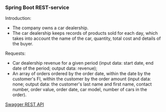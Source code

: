### Spring Boot REST-service

Introduction:
* The company owns a car dealership.
* The car dealership keeps records of products sold for each day, which takes into account the name of the car,
quantity, total cost and details of the buyer.

Requests:
* Car dealership revenue for a given period (input data: start date, end date of the period; output data: revenue);
* An array of orders ordered by the order date, within the date by the customer's FI, within the customer by the order
amount (input data: none; output data: the customer's last name and first name, contact number, order value,
order date, car model, number of cars in the order).

[Swagger REST API](http://localhost:8080/swagger-ui.html)
